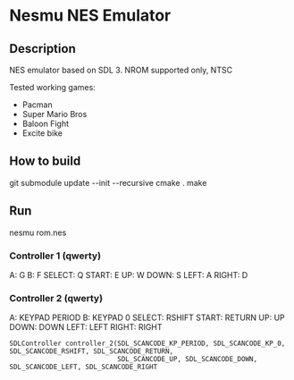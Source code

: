 # Nesmu NES Emulator

## Description
NES emulator based on SDL 3.
NROM supported only, NTSC

Tested working games:
- Pacman
- Super Mario Bros
- Baloon Fight
- Excite bike

## How to build
git submodule update --init --recursive
cmake .
make


## Run
nesmu rom.nes


### Controller 1 (qwerty)
A: G
B: F
SELECT: Q
START: E
UP: W
DOWN: S
LEFT: A
RIGHT: D

### Controller 2 (qwerty)
A: KEYPAD PERIOD
B: KEYPAD 0
SELECT: RSHIFT
START: RETURN
UP: UP
DOWN: DOWN
LEFT: LEFT
RIGHT: RIGHT


    SDLController controller_2(SDL_SCANCODE_KP_PERIOD, SDL_SCANCODE_KP_0, SDL_SCANCODE_RSHIFT, SDL_SCANCODE_RETURN,
                               SDL_SCANCODE_UP, SDL_SCANCODE_DOWN, SDL_SCANCODE_LEFT, SDL_SCANCODE_RIGHT